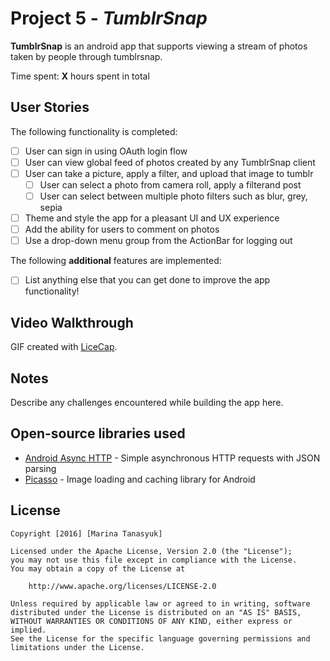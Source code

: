 # Project 5 - *TumblrSnap*

**TumblrSnap** is an android app that supports viewing a stream of photos taken by people through tumblrsnap.

Time spent: **X** hours spent in total

## User Stories

The following functionality is completed:

* [ ] User can sign in using OAuth login flow
* [ ] User can view global feed of photos created by any TumblrSnap client
* [ ] User can take a picture, apply a filter, and upload that image to tumblr
  * [ ] User can select a photo from camera roll, apply a filterand post
  * [ ] User can select between multiple photo filters such as blur, grey, sepia
* [ ] Theme and style the app for a pleasant UI and UX experience
* [ ] Add the ability for users to comment on photos
* [ ] Use a drop-down menu group from the ActionBar for logging out

The following **additional** features are implemented:

* [ ] List anything else that you can get done to improve the app functionality!

## Video Walkthrough 



GIF created with [LiceCap](http://www.cockos.com/licecap/).

## Notes

Describe any challenges encountered while building the app here.

## Open-source libraries used

- [Android Async HTTP](https://github.com/loopj/android-async-http) - Simple asynchronous HTTP requests with JSON parsing
- [Picasso](http://square.github.io/picasso/) - Image loading and caching library for Android

## License

    Copyright [2016] [Marina Tanasyuk]

    Licensed under the Apache License, Version 2.0 (the "License");
    you may not use this file except in compliance with the License.
    You may obtain a copy of the License at

        http://www.apache.org/licenses/LICENSE-2.0

    Unless required by applicable law or agreed to in writing, software
    distributed under the License is distributed on an "AS IS" BASIS,
    WITHOUT WARRANTIES OR CONDITIONS OF ANY KIND, either express or implied.
    See the License for the specific language governing permissions and
    limitations under the License.
